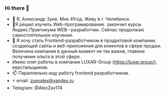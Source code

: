 ### Hi there 👋
- 🔭 Я, Александр Зуев.
Мне 41год. Живу в г. Челябинск.
- 🌱Я решил изучить Web-програмирование.
закончил курсы Яндекс.Практикума WEB--разработчик. Сейчас продолжаю самостоятельное изучение.
- 💬 Я хочу стать Frontend-разработчиком в продуктовой компании, создающей сайты и веб-приложения для клиентов в сфере продаж. Величина компании в данный момент не так важна, главное получение опыта в этой сфере.
- Имею опят работы в компании LUXAR-Group (https://luxar.group/), верстальщиком.
- 📫 Параллельно ищу работу frontend разработчиком.
- ⚡ email: zuevalex@yandex.ru
- Telegram: @AlexZav174
<!--
**ZAVALEX174/ZAVALEX174** is a ✨ _special_ ✨ repository because its `README.md` (this file) appears on your GitHub profile.

Here are some ideas to get you started:

- 🔭 I’m currently working on ...
- 🌱 I’m currently learning ...
- 👯 I’m looking to collaborate on ...
- 🤔 I’m looking for help with ...
- 💬 Ask me about ...
- 📫 How to reach me: ...
- 😄 Pronouns: ...
- ⚡ Fun fact: ...
-->
